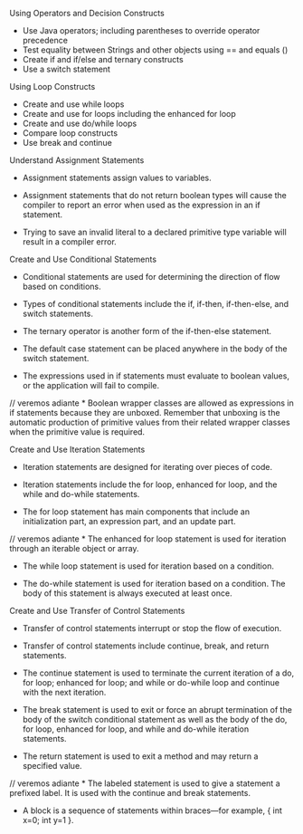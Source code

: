 Using Operators and Decision Constructs
* Use Java operators; including parentheses to override operator precedence
* Test equality between Strings and other objects using == and equals ()
* Create if and if/else and ternary constructs
* Use a switch statement

Using Loop Constructs 
* Create and use while loops
* Create and use for loops including the enhanced for loop
* Create and use do/while loops
* Compare loop constructs
* Use break and continue  

Understand Assignment Statements

*   Assignment statements assign values to variables.

*   Assignment statements that do not return boolean types will cause the compiler to report an error when used as the expression in an if statement.

*   Trying to save an invalid literal to a declared primitive type variable will result in a compiler error.

Create and Use Conditional Statements

*   Conditional statements are used for determining the direction of flow based on conditions.

*   Types of conditional statements include the if, if-then, if-then-else, and switch statements.

*   The ternary operator is another form of the if-then-else statement.

*   The default case statement can be placed anywhere in the body of the switch statement.

*   The expressions used in if statements must evaluate to boolean values, or the application will fail to compile.

// veremos adiante		*   Boolean wrapper classes are allowed as expressions in if statements because they are unboxed. Remember that unboxing is the automatic production of primitive values from their related wrapper classes when the primitive value is required.

Create and Use Iteration Statements

*   Iteration statements are designed for iterating over pieces of code.

*   Iteration statements include the for loop, enhanced for loop, and the while and do-while statements.

*   The for loop statement has main components that include an initialization part, an expression part, and an update part.

// veremos adiante		*   The enhanced for loop statement is used for iteration through an iterable object or array.

*   The while loop statement is used for iteration based on a condition.

*   The do-while statement is used for iteration based on a condition. The body of this statement is always executed at least once.

Create and Use Transfer of Control Statements

*   Transfer of control statements interrupt or stop the flow of execution.

*   Transfer of control statements include continue, break, and return statements.

*   The continue statement is used to terminate the current iteration of a do, for loop; enhanced for loop; and while or do-while loop and continue with the next iteration.

*   The break statement is used to exit or force an abrupt termination of the body of the switch conditional statement as well as the body of the do, for loop, enhanced for loop, and while and do-while iteration statements.

*   The return statement is used to exit a method and may return a specified value.

// veremos adiante		*   The labeled statement is used to give a statement a prefixed label. It is used with the continue and break statements.

*   A block is a sequence of statements within braces—for example, { int x=0; int y=1 }.
